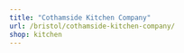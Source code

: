 ```yaml
---
title: "Cothamside Kitchen Company"
url: /bristol/cothamside-kitchen-company/
shop: kitchen
---
```

